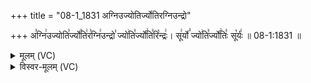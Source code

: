 +++
title = "08-1_1831 अग्निउज्योतिर्ज्योतिरग्निउन्द्रो"

+++
अ꣣ग्नि꣢उज्योति꣣र्ज्यो꣡ति꣢र꣣ग्नि꣢उन्द्रो꣣ ज्यो꣢ति꣣र्ज्यो꣢ति꣣रि꣡न्द्रः꣢। सू꣢र्यो꣣ ज्यो꣢ति꣣र्ज्यो꣢तिः꣣ सू꣡र्यः꣢ ॥ 08-1:1831 ॥

<details><summary>मूलम् (VC)</summary>

अ꣣ग्नि꣢꣫र्ज्योति꣣र्ज्यो꣡ति꣢र꣣ग्नि꣢꣫रिन्द्रो꣣ ज्यो꣢ति꣣र्ज्यो꣢ति꣣रि꣡न्द्रः꣢ । सू꣢र्यो꣣ ज्यो꣢ति꣣र्ज्यो꣢तिः꣣ सू꣡र्यः꣢ ॥१८३१
</details>

<details><summary>विस्वर-मूलम् (VC)</summary>

अग्निर्ज्योतिर्ज्योतिरग्निरिन्द्रो ज्योतिर्ज्योतिरिन्द्रः । सूर्यो ज्योतिर्ज्योतिः सूर्यः ॥१८३१
</details>